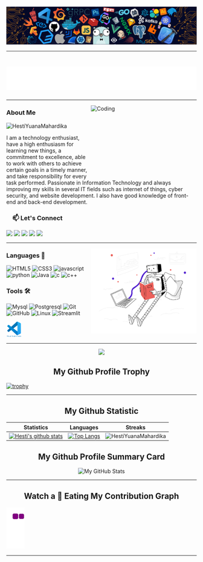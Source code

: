 ![](https://github.com/HestiYuanaMahardika/HestiYuanaMahardika/blob/main/HeaderGitHub.png)

<hr>
<h1 align="center"><img src="https://github.com/HestiYuanaMahardika/HestiYuanaMahardika/blob/main/Hello.svg" width="600px"></h1>
<hr>

<img align="right" alt="Coding" width="280" height="190" src="https://github.com/Ayushparikh-code/Ayushparikh-code/blob/main/coding-freak%20(1).gif">
<!--<img align="right" height="190" width="280" src="https://cdn.dribbble.com/users/2238041/screenshots/4763918/working.gif" /> </a> -->

<h3><a id="user-content-about-me" class="anchor" aria-hidden="true" href="#about-me"></a> About  Me</h3>
<p align="left"> <img src="https://komarev.com/ghpvc/?username=HestiYuanaMahardika&label=Profile%20views&color=f20a0a&style=flat" alt="HestiYuanaMahardika" /> </p>
I am a technology enthusiast, have a high enthusiasm for learning new things, a commitment to excellence, able to work with others to achieve certain goals in a timely manner, and take responsibility for every task performed. Passionate in Information Technology and always improving my skills in several IT fields such as internet of things, cyber security, and website development. I also have good knowledge of front-end and back-end development.

<!-- <img src="https://github.com/rajput2107/rajput2107/blob/master/Assets/Handshake.gif" width="40px">I’m looking to collaborate on **Open-Source Projects** -->

<!-- START NEW SECTION -->
 <!-- CONNECT WITH ME LINKS -->
 <h3><a id="user-content-about-me" class="anchor" aria-hidden="true" href="#about-me"><svg class="octicon octicon-link" viewBox="0 0 16 16" version="1.1" width="16" height="16" aria-hidden="true"></a>📫 Let's Connect
 </h3>
  <a href="https://www.linkedin.com/in/hesti-yuana-mahardika-b5aa21250/"><img src="https://img.shields.io/badge/Linkedin-0A66C2?style=for-the-badge&logo=Linkedin&logoColor=white" target="_blank"></a>
  <a href="https://github.com/HestiYuanaMahardika"><img src="https://img.shields.io/badge/Github-181717?style=for-the-badge&logo=Github&logoColor=white" target="_blank"></a>
  <a href="https://www.youtube.com/channel/UCN6dc_-5lgKrw-niuBE0xTA" target="_blank"><img src="https://img.shields.io/badge/YouTube-FF0000?style=for-the-badge&logo=youtube&logoColor=white" target="_blank"></a>
  <a href="https://instagram.com/hestiyuanam" target="_blank"><img src="https://img.shields.io/badge/-Instagram-%23E4405F?style=for-the-badge&logo=instagram&logoColor=white" target="_blank"></a>
  <a href = "mailto:hestiyuana9@gmail.com"><img src="https://img.shields.io/badge/-Gmail-%23333?style=for-the-badge&logo=gmail&logoColor=white" target="_blank"></a>
  <br>
<hr>
 
 
 <!-- START NEW SECTION -->
 
<img align="right" alt="ArtificialIntelligence" width="280" height="225" src="artificialintelligence.svg" />
 
### Languages 🚧 

![HTML5](https://icongr.am/devicon/html5-original.svg?size=50&color=currentColor)
![CSS3](https://icongr.am/devicon/css3-original.svg?size=50&color=currentColor)
![javascript](https://icongr.am/devicon/javascript-original.svg?size=50&color=currentColor)
![python](https://icongr.am/devicon/python-original.svg?size=50&color=currentColor)
![Java](https://icongr.am/devicon/java-original.svg?size=50&color=currentColor)
![c](https://icongr.am/devicon/c-original.svg?size=50&color=currentColor)
![c++](https://icongr.am/devicon/cplusplus-original.svg?size=50&color=currentColor)

 
### Tools 🛠 

![Mysql](https://icongr.am/devicon/mysql-original-wordmark.svg?size=50&color=currentColor)
![Postgresql](https://icongr.am/devicon/postgresql-original.svg?size=50&color=currentColor)
![Git](https://icongr.am/devicon/git-original.svg?size=50&color=currentColor)
![GitHub](https://icongr.am/devicon/github-original.svg?size=50&color=currentColor)
![Linux](https://icongr.am/devicon/linux-original.svg?size=50&color=currentColor)
![Streamlit](https://raw.githubusercontent.com/rlew631/rlew631/b09a7af3f30f8b5a5428dbeb07b9021622018685/red_streamlit.svg)
<div>
<img src="https://github.com/devicons/devicon/blob/master/icons/vscode/vscode-original-wordmark.svg" title="vscode" **alt="vscode" width="40" height="40"/>
</div>
<hr>

  
<!-- START NEW SECTION -->
<p align="center">
  <img width="100" src="https://user-images.githubusercontent.com/6661165/91657958-61b4fd00-eb00-11ea-9def-dc7ef5367e34.png" />  
  <h2 align="center">My Github Profile Trophy</h2>
</p>

[![trophy](https://github-profile-trophy.vercel.app/?username=HestiYuanaMahardika&theme=radical&margin-w=40&margin-h=40)](https://github.com/HestiYuanaMahardika)

<hr>


<!-- START NEW SECTION -->
<p align="center">
 <h2 align="center">My Github Statistic</h2>

|Statistics|Languages|Streaks|
|-|-|-|
|[![Hesti's github stats](https://github-readme-stats.vercel.app/api?username=HestiYuanaMahardika&show_icons=true&theme=dracula&include_title=true)](https://github.com/HestiYuanaMahardika)|[![Top Langs](https://github-readme-stats.vercel.app/api/top-langs/?username=HestiYuanaMahardika&show_icons=true&theme=dracula&layout=compact&hide_title=true)](https://github.com/HestiYuanaMahardika)|![HestiYuanaMahardika](https://github-readme-streak-stats.herokuapp.com/?user=HestiYuanaMahardika&theme=radical&date_format=M%20j%5B%2C%20Y%5D&ring=ff3068&fire=ff3068&sideNums=ff3068)


<h2 align="center">My Github Profile Summary Card</h2>
 
<center>
<picture>
  <source media="(prefers-color-scheme: dark)" srcset="https://github-profile-summary-cards.vercel.app/api/cards/profile-details?username=HestiYuanaMahardika&theme=nord_dark">
  <source media="(prefers-color-scheme: light)"srcset="https://github-profile-summary-cards.vercel.app/api/cards/profile-details?username=HestiYuanaMahardika&theme=nord_bright">
  <img alt="My GitHub Stats" src="https://github-profile-summary-cards.vercel.app/api/cards/profile-details?username=HestiYuanaMahardika&theme=nord_dark">
</picture>
</center>
<hr>


<!-- START NEW SECTION -->
<h2 align = 'Center'>Watch a 🐍 Eating My Contribution Graph</h2>

![snake gif](https://github.com/HestiYuanaMahardika/HestiYuanaMahardika/blob/output/github-contribution-grid-snake.gif)
<hr>
